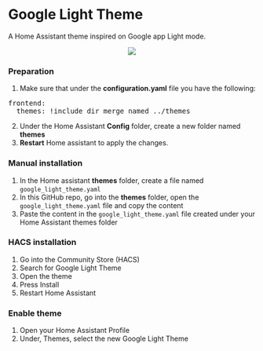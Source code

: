 # Google Light Theme
A Home Assistant theme inspired on Google app Light mode.

<p align="center">
  <img src="https://i.imgur.com/BqqZQLL.png">
</p>

### Preparation
1. Make sure that under the **configuration.yaml** file you have the following:

<pre>
frontend:
  themes: !include_dir_merge_named ../themes
</pre>

2. Under the Home Assistant **Config** folder, create a new folder named **themes**
3. **Restart** Home assistant to apply the changes. 

### Manual installation
1. In the Home assistant **themes** folder, create a file named `google_light_theme.yaml`
2. In this GitHub repo, go into the **themes** folder, open the `google_light_theme.yaml` file and copy the content
3. Paste the content in the `google_light_theme.yaml` file created under your Home Assistant themes folder

### HACS installation
1. Go into the Community Store (HACS)
2. Search for Google Light Theme
3. Open the theme
4. Press Install
5. Restart Home Assistant

### Enable theme
1. Open your Home Assistant Profile
2. Under, Themes, select the new Google Light Theme
